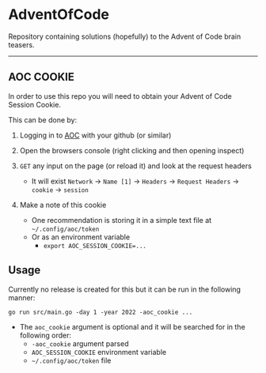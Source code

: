 # AdventOfCode
Repository containing solutions (hopefully) to the Advent of Code brain teasers.

---

## AOC COOKIE
In order to use this repo you will need to obtain your Advent of Code Session Cookie.

This can be done by:

1. Logging in to [AOC](https://adventofcode.com/) with your github (or similar)

2. Open the browsers console (right clicking and then opening inspect)

3. `GET` any input on the page (or reload it) and look at the request headers
    - It will exist `Network` -> `Name [1]` -> `Headers` -> `Request Headers` -> `cookie` -> `session`

4. Make a note of this cookie
    - One recommendation is storing it in a simple text file at `~/.config/aoc/token`
    - Or as an environment variable
        - `export AOC_SESSION_COOKIE=...`

## Usage
Currently no release is created for this but it can be run in the following manner:
```
go run src/main.go -day 1 -year 2022 -aoc_cookie ...
```
- The `aoc_cookie` argument is optional and it will be searched for in the following order:
    - `-aoc_cookie` argument parsed
    - `AOC_SESSION_COOKIE` environment variable
    - `~/.config/aoc/token` file

